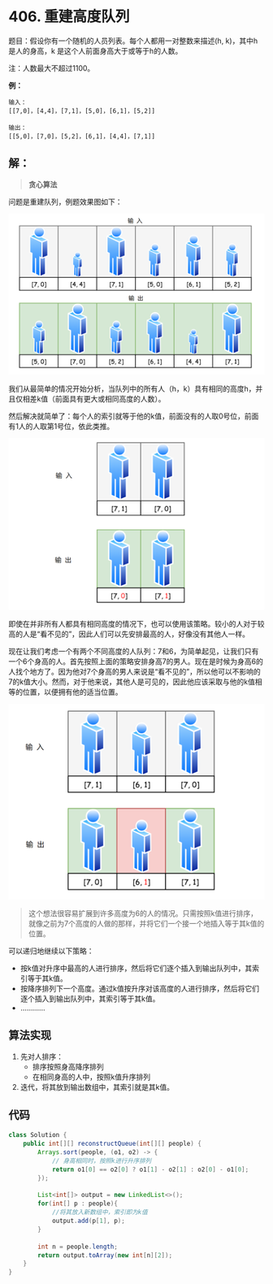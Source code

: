 # 406. 重建高度队列

题目：假设你有一个随机的人员列表。每个人都用一对整数来描述(h, k)，其中h 是人的身高，k 是这个人前面身高大于或等于h的人数。

注：人数最大不超过1100。

**例：**

```
输入：
[[7,0]，[4,4]，[7,1]，[5,0]，[6,1]，[5,2]]

输出：
[[5,0]，[7,0]，[5,2]，[6,1]，[4,4]，[7,1]]
```

## 解：

> **贪心算法**

问题是重建队列，例题效果图如下：

![](./img/406-1.png)

我们从最简单的情况开始分析，当队列中的所有人（h，k）具有相同的高度h，并且仅相差k值（前面具有更大或相同高度的人数）。

然后解决就简单了：每个人的索引就等于他的k值，前面没有的人取0号位，前面有1人的人取第1号位，依此类推。

![](./img/406-2.png)

即使在并非所有人都具有相同高度的情况下，也可以使用该策略。较小的人对于较高的人是“看不见的”，因此人们可以先安排最高的人，好像没有其他人一样。

现在让我们考虑一个有两个不同高度的人队列：7和6，为简单起见，让我们只有一个6个身高的人。首先按照上面的策略安排身高7的男人。现在是时候为身高6的人找个地方了。因为他对7个身高的男人来说是“看不见的”，所以他可以不影响的7的k值大小。然而，对于他来说，其他人是可见的，因此他应该采取与他的k值相等的位置，以便拥有他的适当位置。

![](./img/406-3.png)

> 这个想法很容易扩展到许多高度为6的人的情况。只需按照k值进行排序，就像之前为7个高度的人做的那样，并将它们一个接一个地插入等于其k值的位置。

可以递归地继续以下策略：

- 按k值对升序中最高的人进行排序，然后将它们逐个插入到输出队列中，其索引等于其k值。
- 按降序排列下一个高度。通过k值按升序对该高度的人进行排序，然后将它们逐个插入到输出队列中，其索引等于其k值。
- …………

## 算法实现

1. 先对人排序：
    - 排序按照身高降序排列
    - 在相同身高的人中，按照k值升序排列
2. 迭代，将其放到输出数组中，其索引就是其k值。

## 代码

```java
class Solution {
    public int[][] reconstructQueue(int[][] people) {
        Arrays.sort(people, (o1, o2) -> {
            // 身高相同时，按照k进行升序排列
            return o1[0] == o2[0] ? o1[1] - o2[1] : o2[0] - o1[0];
        });

        List<int[]> output = new LinkedList<>();
        for(int[] p : people){
            //将其放入新数组中，索引即为k值
            output.add(p[1], p);
        }

        int n = people.length;
        return output.toArray(new int[n][2]);
    }
}
```

